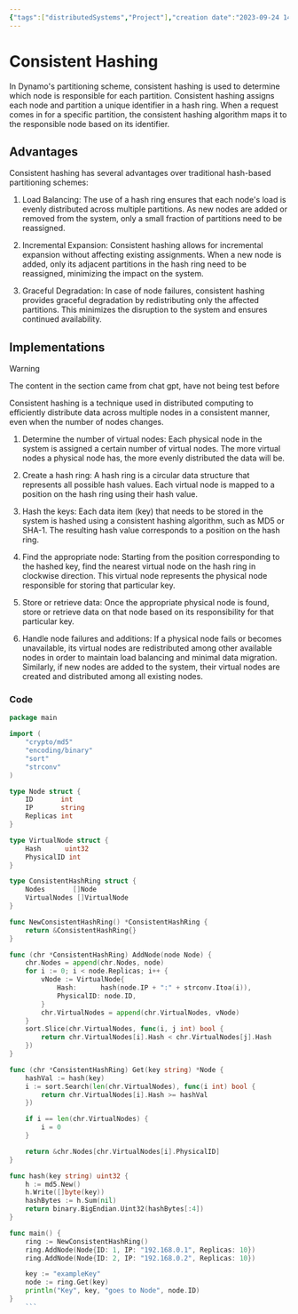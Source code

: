 ```yaml
---
{"tags":["distributedSystems","Project"],"creation date":"2023-09-24 14:20","modification date":"Sunday 24th September 2023 14:20:26","target date":null,"publish":true,"dg-publish":true,"permalink":"/projects/dynamo-clone/consistent-hashing/","dgPassFrontmatter":true,"created":"2023-09-24T14:20:26.000+08:00","updated":"2023-10-31T00:10:14.000+08:00"}
---
```


# Consistent Hashing
In Dynamo's partitioning scheme, consistent hashing is used to determine which node is responsible for each partition. Consistent hashing assigns each node and partition a unique identifier in a hash ring. When a request comes in for a specific partition, the consistent hashing algorithm maps it to the responsible node based on its identifier.

## Advantages
Consistent hashing has several advantages over traditional hash-based partitioning schemes:

1. Load Balancing: The use of a hash ring ensures that each node's load is evenly distributed across multiple partitions. As new nodes are added or removed from the system, only a small fraction of partitions need to be reassigned.

2. Incremental Expansion: Consistent hashing allows for incremental expansion without affecting existing assignments. When a new node is added, only its adjacent partitions in the hash ring need to be reassigned, minimizing the impact on the system.

3. Graceful Degradation: In case of node failures, consistent hashing provides graceful degradation by redistributing only the affected partitions. This minimizes the disruption to the system and ensures continued availability.


## Implementations 
>[!warning]
>The content in the section came from chat gpt, have not being test before
>

Consistent hashing is a technique used in distributed computing to efficiently distribute data across multiple nodes in a consistent manner, even when the number of nodes changes.

1. Determine the number of virtual nodes: Each physical node in the system is assigned a certain number of virtual nodes. The more virtual nodes a physical node has, the more evenly distributed the data will be.

2. Create a hash ring: A hash ring is a circular data structure that represents all possible hash values. Each virtual node is mapped to a position on the hash ring using their hash value.

3. Hash the keys: Each data item (key) that needs to be stored in the system is hashed using a consistent hashing algorithm, such as MD5 or SHA-1. The resulting hash value corresponds to a position on the hash ring.

4. Find the appropriate node: Starting from the position corresponding to the hashed key, find the nearest virtual node on the hash ring in clockwise direction. This virtual node represents the physical node responsible for storing that particular key.

5. Store or retrieve data: Once the appropriate physical node is found, store or retrieve data on that node based on its responsibility for that particular key.

6. Handle node failures and additions: If a physical node fails or becomes unavailable, its virtual nodes are redistributed among other available nodes in order to maintain load balancing and minimal data migration. Similarly, if new nodes are added to the system, their virtual nodes are created and distributed among all existing nodes.
### Code
```go
package main

import (
	"crypto/md5"
	"encoding/binary"
	"sort"
	"strconv"
)

type Node struct {
	ID       int
	IP       string
	Replicas int
}

type VirtualNode struct {
	Hash      uint32
	PhysicalID int
}

type ConsistentHashRing struct {
	Nodes       []Node
	VirtualNodes []VirtualNode
}

func NewConsistentHashRing() *ConsistentHashRing {
	return &ConsistentHashRing{}
}

func (chr *ConsistentHashRing) AddNode(node Node) {
	chr.Nodes = append(chr.Nodes, node)
	for i := 0; i < node.Replicas; i++ {
		vNode := VirtualNode{
			Hash:      hash(node.IP + ":" + strconv.Itoa(i)),
			PhysicalID: node.ID,
		}
		chr.VirtualNodes = append(chr.VirtualNodes, vNode)
	}
	sort.Slice(chr.VirtualNodes, func(i, j int) bool {
		return chr.VirtualNodes[i].Hash < chr.VirtualNodes[j].Hash
	})
}

func (chr *ConsistentHashRing) Get(key string) *Node {
	hashVal := hash(key)
	i := sort.Search(len(chr.VirtualNodes), func(i int) bool {
		return chr.VirtualNodes[i].Hash >= hashVal
	})

	if i == len(chr.VirtualNodes) {
		i = 0
	}

	return &chr.Nodes[chr.VirtualNodes[i].PhysicalID]
}

func hash(key string) uint32 {
	h := md5.New()
	h.Write([]byte(key))
	hashBytes := h.Sum(nil)
	return binary.BigEndian.Uint32(hashBytes[:4])
}

func main() {
	ring := NewConsistentHashRing()
	ring.AddNode(Node{ID: 1, IP: "192.168.0.1", Replicas: 10})
	ring.AddNode(Node{ID: 2, IP: "192.168.0.2", Replicas: 10})

	key := "exampleKey"
	node := ring.Get(key)
	println("Key", key, "goes to Node", node.ID)
}
	```
